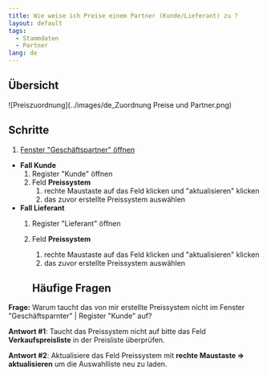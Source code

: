 ```yaml
---
title: Wie weise ich Preise einem Partner (Kunde/Lieferant) zu ?
layout: default
tags:
  - Stammdaten
  - Partner
lang: de
---
```

## Übersicht

![Preiszuordnung](../images/de_Zuordnung Preise und Partner.png)

## Schritte

1. [Fenster "Geschäftspartner" öffnen](Wie_finde_und_öffne_ich_ein_Fenster) 
* **Fall Kunde**
	1. Register "Kunde" öffnen
	1. Feld **Preissystem**
		1. rechte Maustaste auf das Feld klicken und "aktualisieren" klicken
		1. das zuvor erstellte Preissystem auswählen
* **Fall Lieferant**
	1. Register "Lieferant" öffnen
	1. Feld **Preissystem**
		1. rechte Maustaste auf das Feld klicken und "aktualisieren" klicken
		1. das zuvor erstellte Preissystem auswählen


		## Häufige Fragen

**Frage:** Warum taucht das von mir erstellte Preissystem nicht im Fenster "Geschäftsparnter" | Register "Kunde" auf?

**Antwort #1**: Taucht das Preissystem nicht auf bitte das Feld **Verkaufspreisliste** in der Preisliste überprüfen.

**Antwort #2**: Aktualisiere das Feld Preissystem mit **rechte Maustaste => aktualisieren** um die Auswahlliste neu zu laden.
